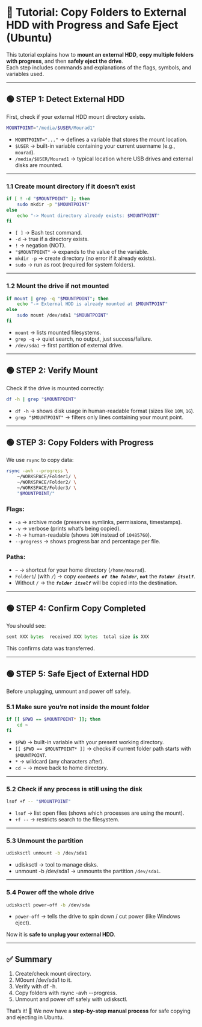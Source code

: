 # 📘 Tutorial: Copy Folders to External HDD with Progress and Safe Eject (Ubuntu)

This tutorial explains how to **mount an external HDD**, **copy multiple folders with progress**, and then **safely eject the drive**.  
Each step includes commands and explanations of the flags, symbols, and variables used.

---

## 🟢 STEP 1: Detect External HDD

First, check if your external HDD mount directory exists.

```bash
MOUNTPOINT="/media/$USER/Mourad1"
```
- `MOUNTPOINT="..."` → defines a variable that stores the mount location.
- `$USER` → built-in variable containing your current username (e.g., `mourad`).
- `/media/$USER/Mourad1` → typical location where USB drives and external disks are mounted.

---

### 1.1 Create mount directory if it doesn’t exist

```bash
if [ ! -d "$MOUNTPOINT" ]; then
    sudo mkdir -p "$MOUNTPOINT"
else
    echo "-> Mount directory already exists: $MOUNTPOINT"
fi
```

- `[ ]` → Bash test command.
- `-d` → true if a directory exists.
- `!` → negation (NOT).
- `"$MOUNTPOINT"` → expands to the value of the variable.
- `mkdir -p` → create directory (no error if it already exists).
- `sudo` → run as root (required for system folders).

---

### 1.2 Mount the drive if not mounted

``` bash
if mount | grep -q "$MOUNTPOINT"; then
    echo "-> External HDD is already mounted at $MOUNTPOINT"
else
    sudo mount /dev/sda1 "$MOUNTPOINT"
fi
```

- `mount` → lists mounted filesystems.
- `grep -q` → quiet search, no output, just success/failure.
- `/dev/sda1` → first partition of external drive.

---

## 🟢 STEP 2: Verify Mount
Check if the drive is mounted correctly:

``` bash
df -h | grep "$MOUNTPOINT"
```

- `df -h` → shows disk usage in human-readable format (sizes like `10M`, `1G`).
- `grep "$MOUNTPOINT"` → filters only lines containing your mount point.

---

## 🟢 STEP 3: Copy Folders with Progress
We use `rsync` to copy data:
```bash
rsync -avh --progress \
    ~/WORKSPACE/Folder1/ \
    ~/WORKSPACE/Folder2/ \
    ~/WORKSPACE/Folder3/ \
    "$MOUNTPOINT/"
```

### Flags:
- `-a` → archive mode (preserves symlinks, permissions, timestamps).
- `-v` → verbose (prints what’s being copied).
- `-h` → human-readable (shows `10M` instead of `10485760`).
- `--progress` → shows progress bar and percentage per file.

### Paths:
- `~` → shortcut for your home directory (`/home/mourad`).
- `Folder1`/ (with `/`) → copy ***`contents of the folder`***, **`not`** the ***`folder itself`***.
- Without `/` → the ***`folder itself`*** will be copied into the destination.

---

## 🟢 STEP 4: Confirm Copy Completed
You should see:

``` python
sent XXX bytes  received XXX bytes  total size is XXX
```
This confirms data was transferred.

---

## 🟢 STEP 5: Safe Eject of External HDD
Before unplugging, unmount and power off safely.

### 5.1 Make sure you’re not inside the mount folder

``` bash
if [[ $PWD == $MOUNTPOINT* ]]; then
    cd ~
fi
```
- `$PWD` → built-in variable with your present working directory.
- `[[ $PWD == $MOUNTPOINT* ]]` → checks if current folder path starts with `$MOUNTPOINT`.
- `*` → wildcard (any characters after).
- `cd ~` → move back to home directory.

---

### 5.2 Check if any process is still using the disk
``` bash
lsof +f -- "$MOUNTPOINT"
```
- `lsof` → list open files (shows which processes are using the mount).
- `+f --` → restricts search to the filesystem.

---

### 5.3 Unmount the partition
``` bash
udisksctl unmount -b /dev/sda1
```
- udisksctl → tool to manage disks.
- unmount -b /dev/sda1 → unmounts the partition `/dev/sda1`.

---

### 5.4 Power off the whole drive
``` bash 
udisksctl power-off -b /dev/sda
```
- `power-off` → tells the drive to spin down / cut power (like Windows eject).

Now it is **safe to unplug your external HDD**.

---

## ✅ Summary

1. Create/check mount directory.
2. M0ount /dev/sda1 to it.
3. Verify with df -h.
4. Copy folders with rsync -avh --progress.
5. Unmount and power off safely with udisksctl.

That’s it! 🎉 We now have a **step-by-step manual process** for safe copying and ejecting in Ubuntu.